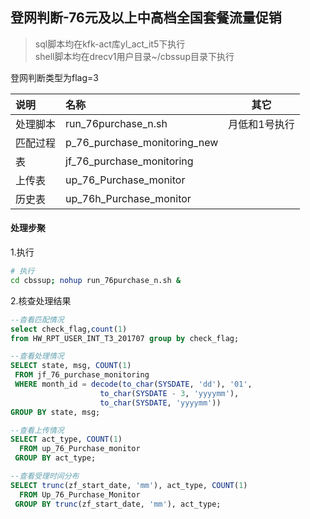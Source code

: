 ## 登网判断-76元及以上中高档全国套餐流量促销

> sql脚本均在kfk-act库yl\_act\_it5下执行  
> shell脚本均在drecv1用户目录~/cbssup目录下执行

登网判断类型为flag=3

| 说明 | 名称 | 其它 |
| :--- | :--- | :---: |
| 处理脚本 | run\_76purchase_n.sh | 月低和1号执行 |
| 匹配过程 | p\_76\_purchase\_monitoring_new |  |
| 表 | jf\_76\_purchase\_monitoring |  |
| 上传表 | up\_76\_Purchase\_monitor |  |
| 历史表 | up\_76h\_Purchase\_monitor |  |

#### 处理步聚

1.执行

```sh
# 执行
cd cbssup; nohup run_76purchase_n.sh &
```

2.核查处理结果

```sql
--杳看匹配情况
select check_flag,count(1) 
from HW_RPT_USER_INT_T3_201707 group by check_flag;

--查看处理情况
SELECT state, msg, COUNT(1)
 FROM jf_76_purchase_monitoring
 WHERE month_id = decode(to_char(SYSDATE, 'dd'), '01', 
                    to_char(SYSDATE - 3, 'yyyymm'),
                    to_char(SYSDATE, 'yyyymm'))
GROUP BY state, msg;

--查看上传情况
SELECT act_type, COUNT(1)
  FROM up_76_Purchase_monitor
 GROUP BY act_type;

--查看受理时间分布
SELECT trunc(zf_start_date, 'mm'), act_type, COUNT(1)
  FROM Up_76_Purchase_Monitor
 GROUP BY trunc(zf_start_date, 'mm'), act_type;
```



